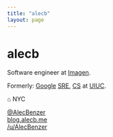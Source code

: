 ```yaml
---
title: "alecb"
layout: page
---
```

# alecb

Software engineer at [Imagen].

Formerly: [Google][Google] [SRE][SRE], [CS][CS] at [UIUC][UIUC].

⌂ NYC


[@AlecBenzer][twitter]  
[blog.alecb.me][blog]  
[/u/AlecBenzer][reddit]

[Imagen]: https://imagen.ai

[Google]: https://google.com/about/company
[SRE]: https://landing.google.com/sre/

[CS]: https://cs.uiuc.edu
[UIUC]: https://uiuc.edu

[twitter]: https://twitter.com/@AlecBenzer
[blog]: https://blog.alecb.me
[reddit]: https://reddit.com/u/AlecBenzer
